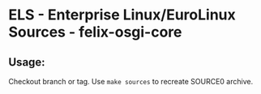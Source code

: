 # ELS - Enterprise Linux/EuroLinux Sources - felix-osgi-core
 
## Usage:
  Checkout branch or tag. Use `make sources` to recreate  SOURCE0 archive.
